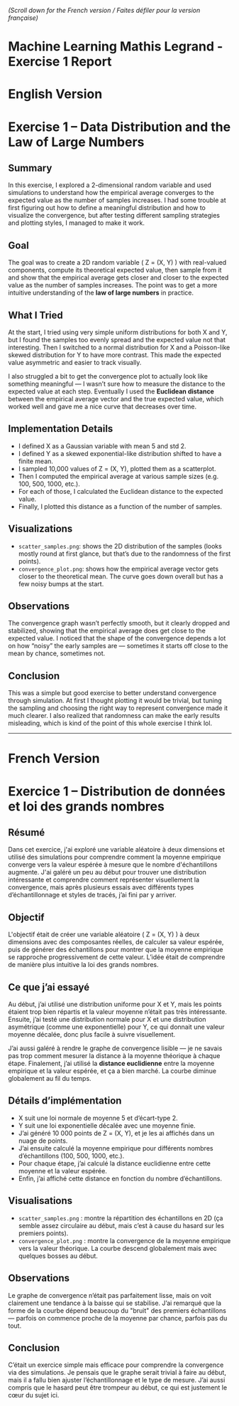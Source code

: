 *(Scroll down for the French version / Faites défiler pour la version française)*

# Machine Learning Mathis Legrand - Exercise 1 Report

# English Version

# Exercise 1 – Data Distribution and the Law of Large Numbers

## Summary

In this exercise, I explored a 2-dimensional random variable and used simulations to understand how the empirical average converges to the expected value as the number of samples increases. I had some trouble at first figuring out how to define a meaningful distribution and how to visualize the convergence, but after testing different sampling strategies and plotting styles, I managed to make it work.

## Goal

The goal was to create a 2D random variable \( Z = (X, Y) \) with real-valued components, compute its theoretical expected value, then sample from it and show that the empirical average gets closer and closer to the expected value as the number of samples increases. The point was to get a more intuitive understanding of the **law of large numbers** in practice.

## What I Tried

At the start, I tried using very simple uniform distributions for both X and Y, but I found the samples too evenly spread and the expected value not that interesting. Then I switched to a normal distribution for X and a Poisson-like skewed distribution for Y to have more contrast. This made the expected value asymmetric and easier to track visually.

I also struggled a bit to get the convergence plot to actually look like something meaningful — I wasn’t sure how to measure the distance to the expected value at each step. Eventually I used the **Euclidean distance** between the empirical average vector and the true expected value, which worked well and gave me a nice curve that decreases over time.

## Implementation Details

- I defined X as a Gaussian variable with mean 5 and std 2.
- I defined Y as a skewed exponential-like distribution shifted to have a finite mean.
- I sampled 10,000 values of Z = (X, Y), plotted them as a scatterplot.
- Then I computed the empirical average at various sample sizes (e.g. 100, 500, 1000, etc.).
- For each of those, I calculated the Euclidean distance to the expected value.
- Finally, I plotted this distance as a function of the number of samples.

## Visualizations

- `scatter_samples.png`: shows the 2D distribution of the samples (looks mostly round at first glance, but that’s due to the randomness of the first points).
- `convergence_plot.png`: shows how the empirical average vector gets closer to the theoretical mean. The curve goes down overall but has a few noisy bumps at the start.

## Observations

The convergence graph wasn’t perfectly smooth, but it clearly dropped and stabilized, showing that the empirical average does get close to the expected value. I noticed that the shape of the convergence depends a lot on how “noisy” the early samples are — sometimes it starts off close to the mean by chance, sometimes not.

## Conclusion

This was a simple but good exercise to better understand convergence through simulation. At first I thought plotting it would be trivial, but tuning the sampling and choosing the right way to represent convergence made it much clearer. I also realized that randomness can make the early results misleading, which is kind of the point of this whole exercise I think lol.

---

# French Version

# Exercice 1 – Distribution de données et loi des grands nombres

## Résumé

Dans cet exercice, j'ai exploré une variable aléatoire à deux dimensions et utilisé des simulations pour comprendre comment la moyenne empirique converge vers la valeur espérée à mesure que le nombre d'échantillons augmente. J'ai galéré un peu au début pour trouver une distribution intéressante et comprendre comment représenter visuellement la convergence, mais après plusieurs essais avec différents types d’échantillonnage et styles de tracés, j’ai fini par y arriver.

## Objectif

L'objectif était de créer une variable aléatoire \( Z = (X, Y) \) à deux dimensions avec des composantes réelles, de calculer sa valeur espérée, puis de générer des échantillons pour montrer que la moyenne empirique se rapproche progressivement de cette valeur. L’idée était de comprendre de manière plus intuitive la loi des grands nombres.

## Ce que j’ai essayé

Au début, j’ai utilisé une distribution uniforme pour X et Y, mais les points étaient trop bien répartis et la valeur moyenne n’était pas très intéressante. Ensuite, j’ai testé une distribution normale pour X et une distribution asymétrique (comme une exponentielle) pour Y, ce qui donnait une valeur moyenne décalée, donc plus facile à suivre visuellement.

J’ai aussi galéré à rendre le graphe de convergence lisible — je ne savais pas trop comment mesurer la distance à la moyenne théorique à chaque étape. Finalement, j’ai utilisé la **distance euclidienne** entre la moyenne empirique et la valeur espérée, et ça a bien marché. La courbe diminue globalement au fil du temps.

## Détails d’implémentation

- X suit une loi normale de moyenne 5 et d’écart-type 2.
- Y suit une loi exponentielle décalée avec une moyenne finie.
- J’ai généré 10 000 points de Z = (X, Y), et je les ai affichés dans un nuage de points.
- J’ai ensuite calculé la moyenne empirique pour différents nombres d’échantillons (100, 500, 1000, etc.).
- Pour chaque étape, j’ai calculé la distance euclidienne entre cette moyenne et la valeur espérée.
- Enfin, j’ai affiché cette distance en fonction du nombre d’échantillons.

## Visualisations

- `scatter_samples.png` : montre la répartition des échantillons en 2D (ça semble assez circulaire au début, mais c’est à cause du hasard sur les premiers points).
- `convergence_plot.png` : montre la convergence de la moyenne empirique vers la valeur théorique. La courbe descend globalement mais avec quelques bosses au début.

## Observations

Le graphe de convergence n’était pas parfaitement lisse, mais on voit clairement une tendance à la baisse qui se stabilise. J’ai remarqué que la forme de la courbe dépend beaucoup du "bruit" des premiers échantillons — parfois on commence proche de la moyenne par chance, parfois pas du tout.

## Conclusion

C’était un exercice simple mais efficace pour comprendre la convergence via des simulations. Je pensais que le graphe serait trivial à faire au début, mais il a fallu bien ajuster l’échantillonnage et le type de mesure. J’ai aussi compris que le hasard peut être trompeur au début, ce qui est justement le cœur du sujet ici.